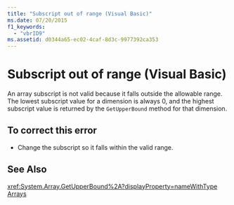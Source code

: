 ```yaml
---
title: "Subscript out of range (Visual Basic)"
ms.date: 07/20/2015
f1_keywords: 
  - "vbrID9"
ms.assetid: d0344a65-ec02-4caf-8d3c-9977392ca353
---
```

# Subscript out of range (Visual Basic)
An array subscript is not valid because it falls outside the allowable range. The lowest subscript value for a dimension is always 0, and the highest subscript value is returned by the `GetUpperBound` method for that dimension.  
  
## To correct this error  
  
- Change the subscript so it falls within the valid range.  
  
## See Also  
 <xref:System.Array.GetUpperBound%2A?displayProperty=nameWithType>  
 [Arrays](../../../visual-basic/programming-guide/language-features/arrays/index.md)
